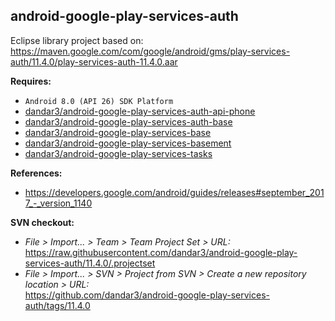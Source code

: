 ## android-google-play-services-auth

Eclipse library project based on:<br/>
https://maven.google.com/com/google/android/gms/play-services-auth/11.4.0/play-services-auth-11.4.0.aar

**Requires:**
- `Android 8.0 (API 26) SDK Platform`
- [dandar3/android-google-play-services-auth-api-phone](https://github.com/dandar3/android-google-play-services-auth-api-phone/tree/11.4.0)
- [dandar3/android-google-play-services-auth-base](https://github.com/dandar3/android-google-play-services-auth-base/tree/11.4.0)
- [dandar3/android-google-play-services-base](https://github.com/dandar3/android-google-play-services-base/tree/11.4.0)
- [dandar3/android-google-play-services-basement](https://github.com/dandar3/android-google-play-services-basement/tree/11.4.0)
- [dandar3/android-google-play-services-tasks](https://github.com/dandar3/android-google-play-services-tasks/tree/11.4.0)

**References:**
- https://developers.google.com/android/guides/releases#september_2017_-_version_1140

**SVN checkout:**
- _File > Import... > Team > Team Project Set > URL:_<br/>
  https://raw.githubusercontent.com/dandar3/android-google-play-services-auth/11.4.0/.projectset
- _File > Import... > SVN > Project from SVN > Create a new repository location > URL:_<br/> 
  https://github.com/dandar3/android-google-play-services-auth/tags/11.4.0